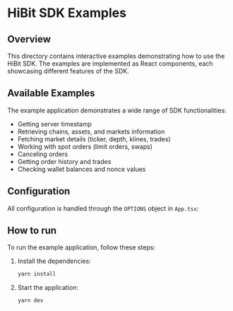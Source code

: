 # HiBit SDK Examples

## Overview

This directory contains interactive examples demonstrating how to use the HiBit SDK. The examples are implemented as React components, each showcasing different features of the SDK.

## Available Examples

The example application demonstrates a wide range of SDK functionalities:

- Getting server timestamp
- Retrieving chains, assets, and markets information
- Fetching market details (ticker, depth, klines, trades)
- Working with spot orders (limit orders, swaps)
- Canceling orders
- Getting order history and trades
- Checking wallet balances and nonce values

## Configuration

All configuration is handled through the `OPTIONS` object in `App.tsx`:

## How to run

To run the example application, follow these steps:

1. Install the dependencies:
   ```sh
   yarn install
   ```
2. Start the application:
   ```sh
   yarn dev
   ```
